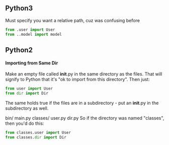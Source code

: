 ## Python3
Must specify you want a relative path, cuz was confusing before
```py
from .user import User
from ..model import model
```

## Python2
#### Importing from Same Dir
Make an empty file called __init__.py in the same directory as the files. That will signify to Python that it's "ok to import from this directory". Then just:
```py
from user import User
from dir import Dir
```

The same holds true if the files are in a subdirectory - put an __init__.py in the subdirectory as well.

bin/
    main.py
    classes/
        user.py
        dir.py
So if the directory was named "classes", then you'd do this:
```py
from classes.user import User
from classes.dir import Dir
```
